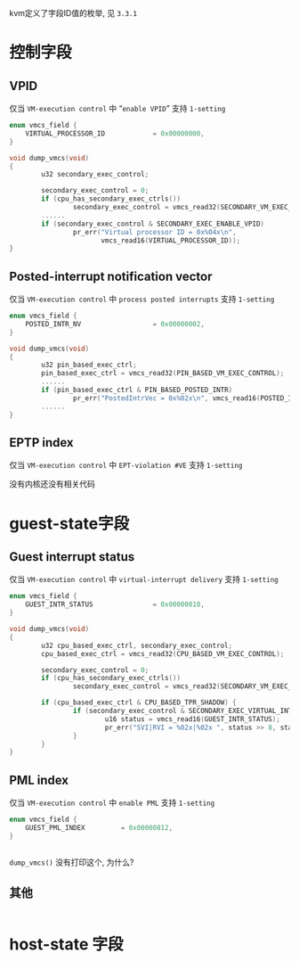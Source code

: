 
kvm定义了字段ID值的枚举, 见 `3.3.1`

# 控制字段

## VPID

仅当 `VM-execution control` 中 “`enable VPID`” 支持 `1-setting`

```cpp
enum vmcs_field {
    VIRTUAL_PROCESSOR_ID            = 0x00000000,
}
```

```cpp
void dump_vmcs(void)
{
        u32 secondary_exec_control;

        secondary_exec_control = 0;
        if (cpu_has_secondary_exec_ctrls())
                secondary_exec_control = vmcs_read32(SECONDARY_VM_EXEC_CONTROL);
        ......
        if (secondary_exec_control & SECONDARY_EXEC_ENABLE_VPID)
                pr_err("Virtual processor ID = 0x%04x\n",
                       vmcs_read16(VIRTUAL_PROCESSOR_ID));
}
```

## Posted-interrupt notification vector

仅当 `VM-execution control` 中 `process posted interrupts` 支持 `1-setting`

```cpp
enum vmcs_field {
    POSTED_INTR_NV                  = 0x00000002,
}
```

```cpp
void dump_vmcs(void)
{
        u32 pin_based_exec_ctrl;
        pin_based_exec_ctrl = vmcs_read32(PIN_BASED_VM_EXEC_CONTROL);
        ......
        if (pin_based_exec_ctrl & PIN_BASED_POSTED_INTR)
                pr_err("PostedIntrVec = 0x%02x\n", vmcs_read16(POSTED_INTR_NV))
        ......
}
```

## EPTP index

仅当 `VM-execution control` 中 `EPT-violation #VE` 支持 `1-setting`

没有内核还没有相关代码

# guest-state字段

## Guest interrupt status

仅当 `VM-execution control` 中 `virtual-interrupt delivery` 支持 `1-setting`

```cpp
enum vmcs_field {
    GUEST_INTR_STATUS               = 0x00000810,
}
```

```cpp
void dump_vmcs(void)
{
        u32 cpu_based_exec_ctrl, secondary_exec_control;
        cpu_based_exec_ctrl = vmcs_read32(CPU_BASED_VM_EXEC_CONTROL);

        secondary_exec_control = 0;
        if (cpu_has_secondary_exec_ctrls())
                secondary_exec_control = vmcs_read32(SECONDARY_VM_EXEC_CONTROL);

        if (cpu_based_exec_ctrl & CPU_BASED_TPR_SHADOW) {
                if (secondary_exec_control & SECONDARY_EXEC_VIRTUAL_INTR_DELIVERY) {
                        u16 status = vmcs_read16(GUEST_INTR_STATUS);
                        pr_err("SVI|RVI = %02x|%02x ", status >> 8, status & 0xff);
                }
        }
}
```

## PML index

仅当 `VM-execution control` 中 `enable PML` 支持 `1-setting`

```cpp
enum vmcs_field {
    GUEST_PML_INDEX         = 0x00000812,
}
```

```cpp

```

`dump_vmcs()` 没有打印这个, 为什么?

## 其他

```cpp

```

# host-state 字段

